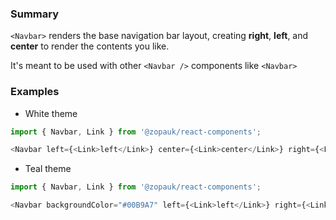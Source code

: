 ### Summary

`<Navbar>` renders the base navigation bar layout, creating **right**, **left**, and **center** to render the contents you like.

It's meant to be used with other `<Navbar />` components like `<Navbar>`

### Examples

- White theme

```js { "props": { "style": { "transform": "translate3d(0, 0, 0)", "backgroundColor": "#00B9A7", "border": "2px solid #efefef" } } }
import { Navbar, Link } from '@zopauk/react-components';

<Navbar left={<Link>left</Link>} center={<Link>center</Link>} right={<Link>right</Link>} />;
```

- Teal theme

```js { "props": { "style": { "transform": "translate3d(0, 0, 0)", "backgroundColor": "#fff", "border": "2px solid #efefef" } } }
import { Navbar, Link } from '@zopauk/react-components';

<Navbar backgroundColor="#00B9A7" left={<Link>left</Link>} right={<Link>right</Link>} />;
```
